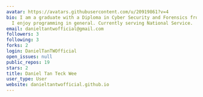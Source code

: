 ```yaml
---
avatar: https://avatars.githubusercontent.com/u/20919861?v=4
bio: I am a graduate with a Diploma in Cyber Security and Forensics from Nanyang Polytechnic.
  I enjoy programming in general. Currently serving National Service.
email: danieltantwofficial@gmail.com
followers: 3
following: 3
forks: 2
login: DanielTanTWOfficial
open_issues: null
public_repos: 19
stars: 2
title: Daniel Tan Teck Wee
user_type: User
website: danieltantwofficial.github.io
---
```

